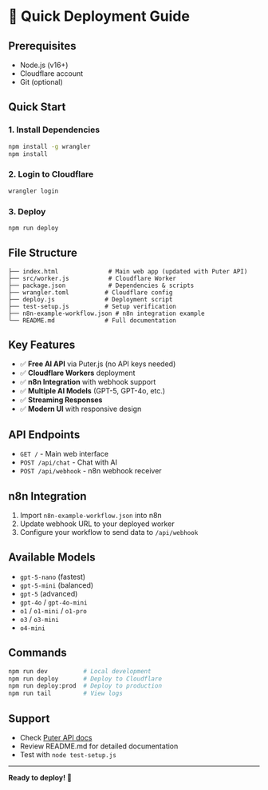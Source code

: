 # 🚀 Quick Deployment Guide

## Prerequisites
- Node.js (v16+)
- Cloudflare account
- Git (optional)

## Quick Start

### 1. Install Dependencies
```bash
npm install -g wrangler
npm install
```

### 2. Login to Cloudflare
```bash
wrangler login
```

### 3. Deploy
```bash
npm run deploy
```

## File Structure
```
├── index.html              # Main web app (updated with Puter API)
├── src/worker.js           # Cloudflare Worker
├── package.json            # Dependencies & scripts
├── wrangler.toml          # Cloudflare config
├── deploy.js              # Deployment script
├── test-setup.js          # Setup verification
├── n8n-example-workflow.json # n8n integration example
└── README.md              # Full documentation
```

## Key Features
- ✅ **Free AI API** via Puter.js (no API keys needed)
- ✅ **Cloudflare Workers** deployment
- ✅ **n8n Integration** with webhook support
- ✅ **Multiple AI Models** (GPT-5, GPT-4o, etc.)
- ✅ **Streaming Responses**
- ✅ **Modern UI** with responsive design

## API Endpoints
- `GET /` - Main web interface
- `POST /api/chat` - Chat with AI
- `POST /api/webhook` - n8n webhook receiver

## n8n Integration
1. Import `n8n-example-workflow.json` into n8n
2. Update webhook URL to your deployed worker
3. Configure your workflow to send data to `/api/webhook`

## Available Models
- `gpt-5-nano` (fastest)
- `gpt-5-mini` (balanced)
- `gpt-5` (advanced)
- `gpt-4o` / `gpt-4o-mini`
- `o1` / `o1-mini` / `o1-pro`
- `o3` / `o3-mini`
- `o4-mini`

## Commands
```bash
npm run dev          # Local development
npm run deploy       # Deploy to Cloudflare
npm run deploy:prod  # Deploy to production
npm run tail         # View logs
```

## Support
- Check [Puter API docs](https://developer.puter.com/tutorials/free-unlimited-openai-api/)
- Review README.md for detailed documentation
- Test with `node test-setup.js`

---
**Ready to deploy! 🎉**

